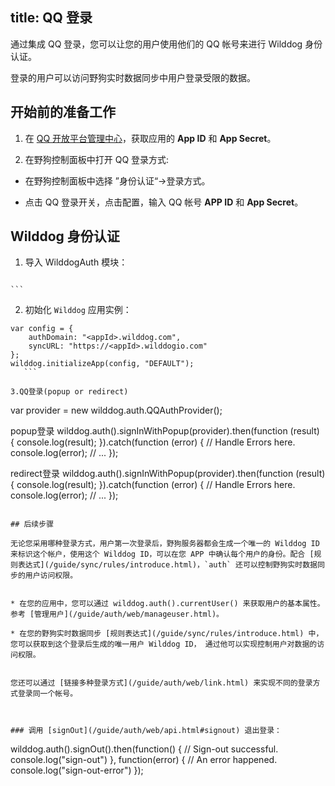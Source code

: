 title:  QQ 登录
---

通过集成 QQ 登录，您可以让您的用户使用他们的 QQ 帐号来进行 Wilddog 身份认证。

登录的用户可以访问野狗实时数据同步中用户登录受限的数据。


## 开始前的准备工作

1. 在 [QQ 开放平台管理中心](http://op.open.qq.com/)，获取应用的 **App ID** 和 **App Secret**。

2. 在野狗控制面板中打开 QQ 登录方式:

 * 在野狗控制面板中选择 ”身份认证“->登录方式。

 * 点击 QQ 登录开关，点击配置，输入 QQ 帐号 **APP ID** 和 **App Secret**。


## Wilddog 身份认证
1. 导入 WilddogAuth 模块：
    ```
<script type="text/javascript" src="https://cdn.wilddog.com/sdk/js/2.0.0/wilddog-auth.js"></script>
    ```

2. 初始化 `Wilddog` 应用实例：
 ```
var config = {
     authDomain: "<appId>.wilddog.com",
     syncURL: "https://<appId>.wilddogio.com"
 };
 wilddog.initializeApp(config, "DEFAULT");
    ```

3.QQ登录(popup or redirect)

```
var provider = new wilddog.auth.QQAuthProvider();

popup登录
wilddog.auth().signInWithPopup(provider).then(function (result) {
    console.log(result);
 }).catch(function (error) {
     // Handle Errors here.
     console.log(error);
     // ...
 });

redirect登录
wilddog.auth().signInWithPopup(provider).then(function (result) {
     console.log(result);
 }).catch(function (error) {
     // Handle Errors here.
     console.log(error);
     // ...
 });
```

## 后续步骤

无论您采用哪种登录方式，用户第一次登录后，野狗服务器都会生成一个唯一的 Wilddog ID 来标识这个帐户，使用这个 Wilddog ID，可以在您 APP 中确认每个用户的身份。配合 [规则表达式](/guide/sync/rules/introduce.html)，`auth` 还可以控制野狗实时数据同步的用户访问权限。


* 在您的应用中，您可以通过 wilddog.auth().currentUser() 来获取用户的基本属性。参考 [管理用户](/guide/auth/web/manageuser.html)。

* 在您的野狗实时数据同步 [规则表达式](/guide/sync/rules/introduce.html) 中，您可以获取到这个登录后生成的唯一用户 Wilddog ID， 通过他可以实现控制用户对数据的访问权限。


您还可以通过 [链接多种登录方式](/guide/auth/web/link.html) 来实现不同的登录方式登录同一个帐号。



### 调用 [signOut](/guide/auth/web/api.html#signout) 退出登录：

```
wilddog.auth().signOut().then(function() {
     // Sign-out successful.
     console.log("sign-out")
 }, function(error) {
     // An error happened.
     console.log("sign-out-error")
 });

```




